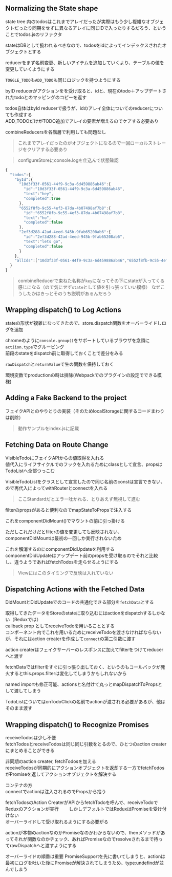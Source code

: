 ## Normalizing the State shape

state tree 内のtodosはこれまでアレイだったが実際はもう少し複雑なオブジェクトだったり同期をせずに異なるアレイに同じIDで入ったりするだろう、ということでtodos.jsのリファクタ

stateはDBとして扱われるべきなので、todosをidによってインデックスされたオブジェクトとする  

reducerをまず名前変更、新しいアイテムを追加していくより、テーブルの値を変更していくようにする

`TOGGLE_TODO`も`ADD_TODO`も同じロジックを持つようにする  

byID reducerがアクションをを受け取ると、idと、現在のtodo＋アップデートされたtodoとのマッピングのコピーを返す

todos自体はbyId reducerで扱うが、idのアレイ全体についてのreducerについても作成する  
ADD_TODOだけがTODO追加でアレイの要素が増えるのでケアする必要あり

combineReducersを各階層で利用しても問題なし

> これまでアレイだったのがオブジェクトになるので一回ローカルストレージをクリアする必要あり

> configureStoreにconsole.logを仕込んで状態確認

```javascript
{
  "todos":{
    "byId":{
      "10d3f33f-0561-44f9-9c3a-6d459886ab46":{
        "id":"10d3f33f-0561-44f9-9c3a-6d459886ab46",
        "text":"hey",
        "completed":true
      },
      "6552f8fb-9c55-4ef3-87da-4b07498af7b8":{
        "id":"6552f8fb-9c55-4ef3-87da-4b07498af7b8",
        "text":"ho",
        "completed":false
      },
      "2ef3d288-42ad-4eed-945b-9fab65208ab6":{
        "id":"2ef3d288-42ad-4eed-945b-9fab65208ab6",
        "text":"lets go",
        "completed":false
      }
    },
    "allIds":["10d3f33f-0561-44f9-9c3a-6d459886ab46","6552f8fb-9c55-4ef3-87da-4b07498af7b8","2ef3d288-42ad-4eed-945b-9fab65208ab6"]
  }
}
```

> combineReducerで束ねた名称が`key`になってその下にstateが入ってくる感じになる（ので気にせず`state`として値を引っ張っていい模様）
> なぜこうしたかはきっとそのうち説明があるんだろう

## Wrapping dispatch() to Log Actions

stateの形状が複雑になってきたので、store.dispatch関数をオーバーライドしログを追加

chromeのように`console.group()`をサポートしているブラウザを念頭に`actiion.type`でグルーピング  
前段のstateをdispatch前に取得しておくことで差分をみる

`rawDispatch`と`returnValue`で生の関数を保持しておく

環境変数でproductionの時は排除(Webpackでのプラグインの設定でできる模様)


##  Adding a Fake Backend to the project

フェイクAPIとのやりとりの実装（そのためlocalStorageに関するコードまわりは削除）

> 動作サンプルをindex.jsに記載


## Fetching Data on Route Change
VisibleTodoにフェイクAPIからの値取得を入れる  
値代入にライフサイクルでのフックを入れるためにclassとして宣言、propsはTodoListへ全部つっこむ

VisibleTodoListをクラスとして宣言したので同じ名前のconstは宣言できない、ので再代入によってwithRouterとconnectを入れる

> ここStandardだとエラー吐かれる、とりあえず無視して進む

filterのpropsがあると便利なのでmapStateToPropsで注入する

これをcomponentDidMount()でマウントの前に引っ掛ける

ただしこれだけだとfilterの値を変更しても反映されない、componentDidMountは最初の一回しか実行されないため

これを解消するのにcomponentDidUpdateを利用する  
componentDidUpdateはアップデート前のpropsを受け取るのでそれと比較し、違うようであればfetchTodosを走らせるようにする

> Viewにはこのタイミングで反映は入れていない


## Dispatching Actions with the Fetched Data

DidMountとDidUpdateでのコードの共通化できる部分を`fetchData`とする

取得してきたデータをStoreのstateに取り込むにはactionをdispatchするしかない（Reduxでは）  
callback prop としてreceiveTodoを用いることとする  
コンポーネント内でこれを用いるためにreceiveTodoを渡さなければならないが、それにはaction createrを作成して`connect`の第二引数に渡す

action createrはフェイクサーバーのレスポンスに加えてfilterをつけてreducerへと渡す

fetchDataではfilterをすぐに引っ張り出しておく、というのもコールバックが発火するとthis.props.filterは変化してしまうかもしれないから  

named importも修正可能、actionsと名付けて丸っとmapDispatchToPropsとして渡してしまう

TodoListについてはonTodoClickの名前でactionが渡される必要があるが、他はそのまま渡す


## Wrapping dispatch() to Recognize Promises
receiveTodosは少し不便  
fetchTodosとreceiveTodosは同じ同じ引数をとるので、ひとつのaction createrにまとめることができる  

非同期のaction creater, fetchTodosを加える  
receiveTodosが同期的にアクションオブジェクトを返却する一方でfetchTodosがPromiseを返してアクションオブジェクトを解決する

コンテナの方  
connectでactionは注入されるのでPropsから拾う

fetchTodosのAction CreaterがAPIからfetchTodoを呼んで、receiveTodoでReduxのアクションが実行　　
しかしデフォルトではReduxはPromiseを受け付けない  
オーバーライドして受け取れるようにする必要がる

actionが本物のactionなのかPromiseなのかわからないので、thenメソッドがあってそれが関数なのかチェック、あればPromiseなのでresolveされるまで待ってrawDispatchへと渡すようにする

オーバーライドの順番は重要
PromiseSupportを先に書いてしまうと、actionは最初にログを吐いた後にPromiseが解決されてしまうため、type:undefindが並んでしまう

